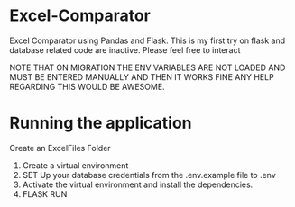 # Excel-Comparator
Excel Comparator using Pandas and Flask. This is my first try on flask and database related code are inactive. Please feel free to interact

NOTE THAT ON MIGRATION THE ENV VARIABLES ARE NOT LOADED AND MUST BE ENTERED MANUALLY AND THEN IT WORKS FINE ANY HELP REGARDING THIS WOULD BE AWESOME.


# Running the application
Create an ExcelFiles Folder
1) Create a virtual environment
1) SET Up your database credentials from the .env.example file to .env
2) Activate the virtual environment and install the dependencies.
3) FLASK RUN
